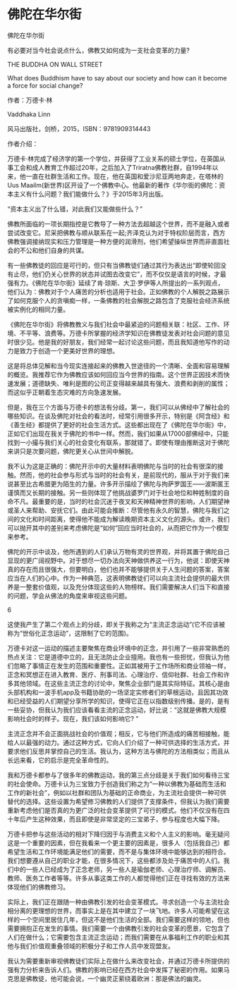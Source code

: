 # 佛陀在华尔街

佛陀在华尔街

有必要对当今社会说点什么，佛教又如何成为一支社会变革的力量?

THE BUDDHA ON WALL STREET

What does Buddhism have to say about our society and how can it become a force for social change?

作者：万德卡·林

Vaddhaka Linn

风马出版社，剑桥，2015，ISBN：9781909314443

作者介绍：

万德卡·林完成了经济学的第一个学位，并获得了工业关系的硕士学位，在英国从事工会和成人教育工作超过20年，之后加入了Triratna佛教社群，自1994年以来，他一直在社群生活和工作。现在，他在英国和爱沙尼亚两地奔走，在塔林的Uus Maailm\(新世界\)区开设了一个佛教中心。他最新的著作《华尔街的佛陀：资本主义有什么问题？我们能做什么？》于2015年3月出版。

“资本主义出了什么错，对此我们又能做些什么？”

佛教所面临的一项长期指控是它教导了一种方法去超越这个世界，而不是融入或者尝试改变它。尼采把佛教与顺从联系在一起;齐泽克认为对于特权阶层而言，西方佛教强调接纳现实和压力管理是一种方便的润滑剂，他们希望操纵世界而非直面社会的不公和他们自身的共谋。

有一些佛教徒的回应是可行的，但只有当佛教徒们通过其行为表达出“即使轮回没有止尽，他们仍关心世界的状态并试图去改变它”，而不仅仅是语言的时候，才最强有力。《佛陀在华尔街》延续了肯·琼斯、大卫·罗伊等人所提出的一系列观点，他们认为：佛教对于个人痛苦的分析也适用于社会。正如佛教的个人解脱之路展示了如何克服个人的贪嗔痴一样，一条佛教的社会解脱之路包含了克服社会经济系统被实例化的相同力量。

《佛陀在华尔街》将佛教教义与我们社会中最紧迫的问题相关联：社区、工作、环境、不平等、浪费等。万德卡所掌握的经济学知识在佛教徒发表对社会问题的意见时很少见。他是我的好朋友，我们经常一起讨论这些问题，而且我知道他写作的动力是致力于创造一个更美好世界的理想。

这是将总体见解和当今现实连接起来的佛教入世途径的一个清晰、全面和容易理解的概览。我推荐它作为佛教应该如何回应当今世界的指南。这个世界正因技术而快速发展；道德缺失、唯利是图的公司正变得越来越具有强大、浪费和剥削的属性；而这似乎正朝着生态灾难的方向急速发展。

但是，我在三个方面与万德卡的想法有分歧。第一，我们可以从佛经中了解社会的哪些知识。在谈及佛陀对社会的看法时，经常引用很多开示，特别是《阿含经》和《善生经》都提供了更好的社会生活方式。这些都出现在了《佛陀在华尔街》中，正如它们出现在我关于佛陀的书中一样。然而，我们如果从17000部佛经中，只能找到一小撮与我们关心的社会变化有联系，那就错了。即使有理由推断这对于佛陀来讲只是次要问题，佛陀更关心从世间中解脱。

我不认为这是正确的：佛陀开示中的大量材料表明佛陀与当时的社会有很深的接触。然而，他的社会参与形式与当时的社会有关，是前现代的，服从于对于我们来说甚至比古希腊更为陌生的力量。许多开示描绘了佛陀与拘萨罗国王——波斯匿王谨慎而又长期的接触。另一些则体现了他挑战婆罗门对于社会地位和种姓制度的自命不凡。最重要的是，当时的社会沉迷于夜叉和天神精神世界的影响，人们期望神或圣人来帮助、安抚它们。由此可能会推断：尽管他有永久的智慧，佛陀与我们之间的文化和时间距离，使得他不能成为解读晚期资本主义文化的源头。或许，我们可以抛开其中的差别来考虑佛陀是“如何”回应当时社会的，从而把它作为一个模型来参考。

佛陀的开示中谈及，他所遇到的人们承认万物有灵的世界观，并将其置于佛陀自己显现的更广阔视野中。对于想尽一切办法向天神做供养这一行为，他说：即使天神真的存在而且很强大，但要明白，他们也并不能够提供关于人生问题的答案，答案应当在人们的心中。作为一种典范，这表明佛教徒们可以向主流社会提供的最大供养是一整套价值观，以及充分体现这些的人物榜样。我们需要解决人们当下和直接的问题，学会从佛法的角度来审视这些问题。

6

这使我产生了第二个观点上的分歧，即关于我称之为“主流正念运动”\(它不应该被称为“世俗化正念运动”，这限制了它的范围\)。

万德卡对这一运动的描述主要聚焦在商业环境中的正念，并引用了一些非常熟悉的热点关注：它是道德中立的，且无法防止企业擅用。我也有一些担忧，但我认为他们忽略了事情正在发生的范围和重要性。正如其被用于工作场所和商业领袖一样，正念和冥想正在进入教育、医疗、刑事司法、心理治疗、信仰社群、社会工作和许多其他领域。在这些主流正念的讨论中，聚焦企业部门是其实际特征。其核心是由头部机构和一波手机app及书籍协助的一场坚定实修者们的草根运动，且因其功效和已经受益的人们期望分享所学的知识，使得它正在以指数级别传播。是的，是有一些妥协，但我认为我们应该看看主流的正念运动，好比说：“这就是佛教大规模影响社会时的样子。现在，我们该如何影响它? ”

主流正念并不会正面挑战社会的价值观；相反，它与他们所造成的痛苦相接触，能给人以最强的动力。通过这种方式，它向人们介绍了一种可供选择的生活方式，并要求他们反思并掌控自己的生活。我认为，这种方法与佛陀的方法相类似；而且从长远来看，它的启示是完全革命性的。

我和万德卡都参与了很多年的佛教运动，我的第三点分歧是关于我们如何看待三宝的社会使命。万德卡认为三宝致力于创造我们称之为“一种以佛教为基础而生活和工作的新社会”，例如以社群和团队为基础的正命商业，为主流社会提供一种可供替代的选择。这些设置为希望修习佛教的人们提供了支撑条件，但我认为我们需要重新考虑他们是否真的为更广泛的社会变革提供了可行的模式。他们不仅没有在四十年后产生这种效果，而且即使是非常坚定的三宝弟子，参与程度也大幅下降。

万德卡把参与这些活动的相对下降归因于与消费主义和个人主义的影响。毫无疑问这是一个重要的因素，但在我看来一个更主要的因素是，很多人（包括我自己）都希望生活和工作环境能满足他们的需要，而不是与集体环境中能够达到的相符合。我们想要遵从自己的职业才能，在很多情况下，这些都涉及处于痛苦中的人们。我们中的一些人已经成为了正念老师，另一些人是瑜伽老师、心理治疗师、调解员、教师、医务工作者等等。许多从事这类工作的人都觉得他们正在寻找有效的方法来体现他们的佛教修习。

实际上，我们正在跟随一种由佛教引发的社会变革模式。寻求创造一个与主流社会相分离的更理想的世界，而事实上是在其中建立了一块飞地。许多人可能希望在这样的一个空间里居住几年，但这不是他们生活的全部。我们需要这样的领地，但也需要拥抱正在发生的事情。我们需要一个由佛教引发的社会变革的愿景，它包含了人们在做什么；它需要包含主流正念运动；而我们需要在从事福利工作的职业和其他与我们价值观重叠领域的积极分子和工作人员中发现盟友。

我认为需要重新审视佛教徒们实际上在做什么来改变社会，并通过万德卡所提供的强有力分析来告诉人们。佛教的影响已经在西方社会中发挥了秘密的作用。如果马克思是佛教徒，他可能会说，一个幽灵正萦绕着欧洲：那是佛法的幽灵。

